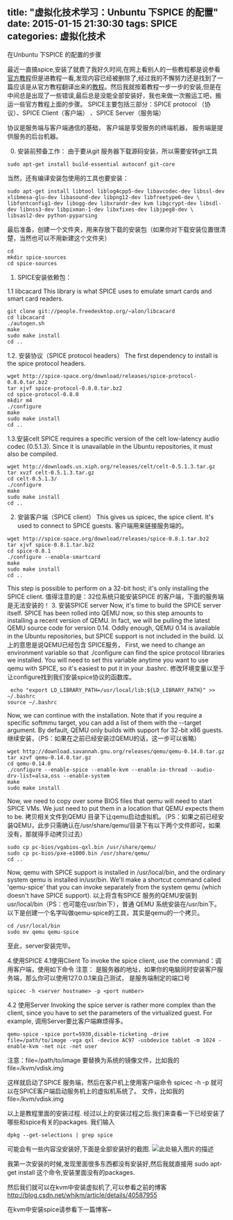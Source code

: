 title: "虚拟化技术学习：Unbuntu 下SPICE 的配置"
date: 2015-01-15 21:30:30
tags: SPICE
categories: 虚拟化技术
---
在Unbuntu 下SPICE 的配置的步骤
<!--more-->
最近一直搞spice,安装了就费了我好久时间,在网上看别人的一些教程都是说参看[官方教程][1]但是进教程一看,发现内容已经被删除了,经过我的不懈努力还是找到了一篇应该是从官方教程翻译出来的[教程][2]。然后我就按着教程一步一步的安装,但是在中间总是出现了一些错误,最后总是没能全部安装好，我也来做一次搬运工吧，搬运一些官方教程上面的步骤。
SPICE主要包括三部分：SPICE protocol （协议）、SPICE Client（客户端） 、SPICE Server（服务端）

协议是服务端与客户端通信的基础，
客户端是享受服务的终端机器，
服务端是提供服务的后台机器。

0.  安装前预备工作：
由于要从git 服务器下载源码安装，所以需要安转git工具
```
sudo apt-get install build-essential autoconf git-core
```
当然，还有编译安装包使用的工具也要安装：
```
sudo apt-get install libtool liblog4cpp5-dev libavcodec-dev libssl-dev xlibmesa-glu-dev libasound-dev libpng12-dev libfreetype6-dev \
libfontconfig1-dev libogg-dev libxrandr-dev kvm libgcrypt-dev libsdl-dev libnss3-dev libpixman-1-dev libxfixes-dev libjpeg8-dev \
libsasl2-dev python-pyparsing 
```

最后准备，创建一个文件夹，用来存放下载的安装包（如果你对下载安装位置很清楚，当然也可以不用新建这个文件夹）
```
cd
mkdir spice-sources
cd spice-sources 
```
1.  SPICE安装依赖包：

1.1  libcacard
This library is what SPICE uses to emulate smart cards and smart card readers.
```
git clone git://people.freedesktop.org/~alon/libcacard
cd libcacard
./autogen.sh
make
sudo make install
cd ..
```

1.2.  安装协议（SPICE protocol headers）
The first dependency to install is the spice protocol headers.
```
wget http://spice-space.org/download/releases/spice-protocol-0.8.0.tar.bz2
tar xjvf spice-protocol-0.8.0.tar.bz2
cd spice-protocol-0.8.0
mkdir m4
./configure
make
sudo make install
cd ..
```
1.3.安装celt
SPICE requires a specific version of the celt low-latency audio codec (0.5.1.3). Since it is unavailable in the Ubuntu repositories, it must also be compiled.
```
wget http://downloads.us.xiph.org/releases/celt/celt-0.5.1.3.tar.gz
tar xvzf celt-0.5.1.3.tar.gz
cd celt-0.5.1.3/
./configure
make
sudo make install
cd ..
```
2.  安装客户端（SPICE client）
This gives us spicec, the spice client. It's used to connect to SPICE guests.
客户端用来链接服务端的。
```
wget http://spice-space.org/download/releases/spice-0.8.1.tar.bz2
tar xjvf spice-0.8.1.tar.bz2
cd spice-0.8.1
./configure --enable-smartcard
make
sudo make install
cd ..
```
This step is possible to perform on a 32-bit host; it's only installing the SPICE client.
值得注意的是：32位系统只能安装SPICE 的客户端，下面的服务端是无法安装的！
3.  安装SPICE server
Now, it's time to build the SPICE server itself. SPICE has been rolled into QEMU now, so this step amounts to installing a recent version of QEMU. In fact, we will be pulling the latest QEMU source code for version 0.14. Oddly enough, QEMU 0.14 is available in the Ubuntu repositories, but SPICE support is not included in the build.
以上的意思是说QEMU已经包含 SPICE服务，
First, we need to change an environment variable so that ./configure can find the spice protocol libraries we installed. You will need to set this variable anytime you want to use qemu with SPICE, so it's easiest to put it in your .bashrc.
修改环境变量以至于让configure找到我们安装spice协议的函数库。
```
 echo "export LD_LIBRARY_PATH=/usr/local/lib:${LD_LIBRARY_PATH}" >> ~/.bashrc
source ~/.bashrc
```
Now, we can continue with the installation. Note that if you require a specific softmmu target, you can add a list of them with the --target argument. By default, QEMU only builds with support for 32-bit x86 guests.
继续安装，（PS：如果在之前已经安装过QEMU的话，这一步可以省略）
```
wget http://download.savannah.gnu.org/releases/qemu/qemu-0.14.0.tar.gz
tar xzvf qemu-0.14.0.tar.gz
cd qemu-0.14.0
./configure --enable-spice --enable-kvm --enable-io-thread --audio-drv-list=alsa,oss --enable-system
make
sudo make install
```
Now, we need to copy over some BIOS files that qemu will need to start SPICE VMs. We just need to put them in a location that QEMU expects them to be.
拷贝相关文件到QEMU 目录下让qemu启动虚拟机。（PS：如果之前已经安装QEMU，此步只需确认在/usr/share/qemu/目录下有以下两个文件即可，如果没有，那就得手动拷贝过去）
```
sudo cp pc-bios/vgabios-qxl.bin /usr/share/qemu/
sudo cp pc-bios/pxe-e1000.bin /usr/share/qemu/
cd ..
```
Now, qemu with SPICE support is installed in /usr/local/bin, and the ordinary system qemu is installed in/usr/bin. We'll make a shortcut command called 'qemu-spice' that you can invoke separately from the system qemu (which doesn't have SPICE support).
以上将含有SPICE 服务的QEMU安装到usr/local/bin（PS：也可能在usr/bin下），普通 QEMU 系统安装在/usr/bin下。以下是创建一个名字叫做qemu-spice的工具，其实是qemu的一个拷贝。
```
cd /usr/local/bin
sudo mv qemu qemu-spice
```
至此，server安装完毕。

4.使用SPICE
4.1使用Client
To invoke the spice client, use the command：调用客户端，使用如下命令
注意：<server hostname> 是服务器的地址，如果你的电脑同时安装客户服务端，那么你可以使用127.0.0.1来自己测试，<port number> 是服务端制定的端口号
```
spicec -h <server hostname> -p <port number>
```
4.2 使用Server
Invoking the spice server is rather more complex than the client, since you have to set the parameters of the virtualized guest. For example,
调用Server要比客户端麻烦得多。
```
qemu-spice -spice port=5930,disable-ticketing -drive file=/path/to/image -vga qxl -device AC97 -usbdevice tablet -m 1024 -enable-kvm -net nic -net user
```
 
注意：file=/path/to/image 要替换为系统的镜像文件，比如我的file=/kvm/vdisk.img

这样就启动了SPICE 服务端，然后在客户机上使用客户端命令
spicec -h <server hostname> -p <port number>
就可以在SPICE客户端启动服务机上的虚拟机系统了。
文件，比如我的file=/kvm/vdisk.img

以上是教程里面的安装过程.
经过以上的安装过程之后.我们来查看一下已经安装了哪些和spice有关的packages.
我们输入
```
dpkg --get-selections | grep spice 
```
可能会有一些内容没安装好,下面是全部安装好的截图.
![此处输入图片的描述][3]

我第一次安装的时候,发现里面很多东西都没有安装好,然后我就直接用 sudo apt-get install 这个命令,安装里面没有的packages.

然后我们就可以在kvm中安装虚拟机了,可以参看之前的博客 http://blog.csdn.net/whjkm/article/details/40587955

在kvm中安装spice请参看下一篇博客~


  [1]: http://docs.cslabs.clarkson.edu/wiki/SPICE
  [2]: http://www.verydemo.com/cj.jsp?c=59&u=ubuntu-xia-spice-de-an-zhuang-yu-pei-zhi
  [3]: http://img.blog.csdn.net/20141124190502963?watermark/2/text/aHR0cDovL2Jsb2cuY3Nkbi5uZXQvd2hqa20=/font/5a6L5L2T/fontsize/400/fill/I0JBQkFCMA==/dissolve/70/gravity/Center
